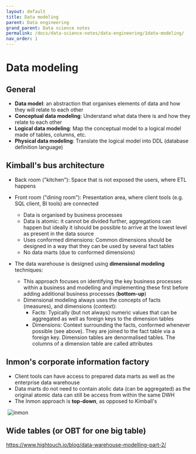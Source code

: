```yaml
---
layout: default
title: Data modeling
parent: Data engineering
grand_parent: Data science notes
permalink: /docs/data-science-notes/data-engineering/1data-modeling/
nav_order: 1
---
```


# Data modeling

## General

- **Data model**: an abstraction that organises elements of data and how they will relate to each other
- **Conceptual data modeling**: Understand what data there is and how they relate to each other
- **Logical data modeling**: Map the conceptual model to a logical model made of tables, columns, etc. 
- **Physical data modeling**: Translate the logical model into DDL (database definition language)

## Kimball's bus architecture

* Back room ("kitchen"): Space that is not exposed the users, where ETL happens

* Front room ("dining room"): Presentation area, where client tools (e.g. SQL client, BI tools) are connected
  * Data is organised by business processes
  * Data is atomic: it cannot be divided further, aggregations can happen but ideally it ishould be possible to arrive at the lowest level as present in the data source
  * Uses conformed dimensions: Common dimensions should be designed in a way that they can be used by several fact tables
  * No data marts (due to conformed dimensions)

* The data warehouse is designed using **dimensional modeling** techniques:
  * This approach focuses on identifying the key business processes within a business and modelling and implementing these first before adding additional business processes (**bottom-up**)
  * Dimensional modeling always uses the concepts of facts (measures), and dimensions (context):
    * Facts: Typically (but not always) numeric values that can be aggregated as well as foreign keys to the dimension tables
    * Dimensions: Context surrounding the facts, conformed whenever possible (see above). They are joined to the fact table via a foreign key. Dimension tables are denormalised tables. The columns of a dimension table are called attributes

## Inmon's corporate information factory

* Client tools can have access to prepared data marts as well as the enterprise data warehouse
* Data marts do not need to contain atolic data (can be aggregated) as the original atomic data can still be access from within the same DWH
* The Inmon approach is **top-down**, as opposed to Kimball's

 ![inmon](../../../../../../assets/images/inmon.png)

## Wide tables (or OBT for one big table)

https://www.hightouch.io/blog/data-warehouse-modelling-part-2/
